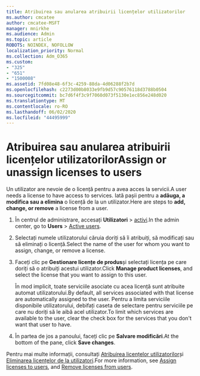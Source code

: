 ```yaml
---
title: Atribuirea sau anularea atribuirii licențelor utilizatorilor
ms.author: cmcatee
author: cmcatee-MSFT
manager: mnirkhe
ms.audience: Admin
ms.topic: article
ROBOTS: NOINDEX, NOFOLLOW
localization_priority: Normal
ms.collection: Adm_O365
ms.custom:
- "325"
- "651"
- "1500008"
ms.assetid: 7fd08e48-6f3c-4259-88da-4d06288f2b7d
ms.openlocfilehash: c2273d00b8033e9fb9d57c90576118d3788b0504
ms.sourcegitcommit: bc7d6f4f3c9f7060d073f5130e1ec856e248d020
ms.translationtype: MT
ms.contentlocale: ro-RO
ms.lasthandoff: 06/02/2020
ms.locfileid: "44495999"
---
```

# <a name="assign-or-unassign-licenses-to-users"></a><span data-ttu-id="aa847-102">Atribuirea sau anularea atribuirii licențelor utilizatorilor</span><span class="sxs-lookup"><span data-stu-id="aa847-102">Assign or unassign licenses to users</span></span>

<span data-ttu-id="aa847-103">Un utilizator are nevoie de o licență pentru a avea acces la servicii.</span><span class="sxs-lookup"><span data-stu-id="aa847-103">A user needs a license to have access to services.</span></span> <span data-ttu-id="aa847-104">Iată pașii pentru a **adăuga, a modifica sau a elimina** o licență de la un utilizator.</span><span class="sxs-lookup"><span data-stu-id="aa847-104">Here are steps to **add, change, or remove** a license from a user.</span></span>
  
1. <span data-ttu-id="aa847-105">În centrul de administrare, accesați **Utilizatori** \> [activi](https://go.microsoft.com/fwlink/p/?linkid=834822).</span><span class="sxs-lookup"><span data-stu-id="aa847-105">In the admin center, go to **Users** \> [Active users](https://go.microsoft.com/fwlink/p/?linkid=834822).</span></span>

2. <span data-ttu-id="aa847-106">Selectați numele utilizatorului căruia doriți să îi atribuiți, să modificați sau să eliminați o licență.</span><span class="sxs-lookup"><span data-stu-id="aa847-106">Select the name of the user for whom you want to assign, change, or remove a license.</span></span>

3. <span data-ttu-id="aa847-107">Faceți clic pe **Gestionare licențe de produs**și selectați licența pe care doriți să o atribuiți acestui utilizator.</span><span class="sxs-lookup"><span data-stu-id="aa847-107">Click **Manage product licenses**, and select the license that you want to assign to this user.</span></span>

    <span data-ttu-id="aa847-108">În mod implicit, toate serviciile asociate cu acea licență sunt atribuite automat utilizatorului.</span><span class="sxs-lookup"><span data-stu-id="aa847-108">By default, all services associated with that license are automatically assigned to the user.</span></span> <span data-ttu-id="aa847-109">Pentru a limita serviciile disponibile utilizatorului, debifați caseta de selectare pentru serviciile pe care nu doriți să le aibă acel utilizator.</span><span class="sxs-lookup"><span data-stu-id="aa847-109">To limit which services are available to the user, clear the check box for the services that you don't want that user to have.</span></span>

4. <span data-ttu-id="aa847-110">În partea de jos a panoului, faceți clic pe **Salvare modificări**.</span><span class="sxs-lookup"><span data-stu-id="aa847-110">At the bottom of the pane, click **Save changes**.</span></span>

<span data-ttu-id="aa847-111">Pentru mai multe informații, consultați [Atribuirea licențelor utilizatorilor](https://docs.microsoft.com/microsoft-365/admin/add-users/add-users)și [Eliminarea licențelor de la utilizatori](https://docs.microsoft.com/microsoft-365/admin/add-users/delete-a-user).</span><span class="sxs-lookup"><span data-stu-id="aa847-111">For more information, see [Assign licenses to users](https://docs.microsoft.com/microsoft-365/admin/add-users/add-users), and [Remove licenses from users](https://docs.microsoft.com/microsoft-365/admin/add-users/delete-a-user).</span></span>